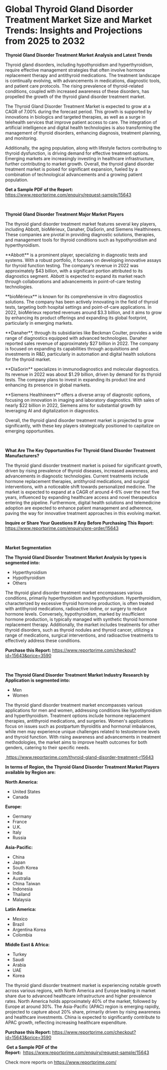<p><h1>Global Thyroid Gland Disorder Treatment Market Size and Market Trends: Insights and Projections from 2025 to 2032</h1></p><p><strong>Thyroid Gland Disorder Treatment Market Analysis and Latest Trends</strong></p>
<p><p>Thyroid gland disorders, including hypothyroidism and hyperthyroidism, require effective management strategies that often involve hormone replacement therapy and antithyroid medications. The treatment landscape is continually evolving, with advancements in medications, diagnostic tools, and patient care protocols. The rising prevalence of thyroid-related conditions, coupled with increased awareness of these disorders, has propelled the growth of the thyroid gland disorder treatment market. </p><p>The Thyroid Gland Disorder Treatment Market is expected to grow at a CAGR of 7.00% during the forecast period. This growth is supported by innovations in biologics and targeted therapies, as well as a surge in telehealth services that improve patient access to care. The integration of artificial intelligence and digital health technologies is also transforming the management of thyroid disorders, enhancing diagnosis, treatment planning, and monitoring.</p><p>Additionally, the aging population, along with lifestyle factors contributing to thyroid dysfunction, is driving demand for effective treatment options. Emerging markets are increasingly investing in healthcare infrastructure, further contributing to market growth. Overall, the thyroid gland disorder treatment market is poised for significant expansion, fueled by a combination of technological advancements and a growing patient population.</p></p>
<p><strong>Get a Sample PDF of the Report:&nbsp;</strong> <a href="https://www.reportprime.com/enquiry/request-sample/15643?utm_campaign=2317&utm_medium=2&utm_source=Github&utm_content=ia&utm_term=20032025&utm_id=thyroid-gland-disorder-treatment">https://www.reportprime.com/enquiry/request-sample/15643</a></p>
<p>&nbsp;</p>
<p><strong>Thyroid Gland Disorder Treatment Major Market Players</strong></p>
<p><p>The thyroid gland disorder treatment market features several key players, including Abbott, bioMérieux, Danaher, DiaSorin, and Siemens Healthineers. These companies are pivotal in providing diagnostic solutions, therapies, and management tools for thyroid conditions such as hypothyroidism and hyperthyroidism.</p><p>**Abbott** is a prominent player, specializing in diagnostic tests and systems. With a robust portfolio, it focuses on developing innovative assays for thyroid function testing. The company's revenue in 2022 was approximately $43 billion, with a significant portion attributed to its diagnostics segment. Abbott is expected to expand its market reach through collaborations and advancements in point-of-care testing technologies.</p><p>**bioMérieux** is known for its comprehensive in vitro diagnostics solutions. The company has been actively innovating in the field of thyroid tests, targeting both hospital settings and point-of-care applications. In 2022, bioMérieux reported revenues around $3.3 billion, and it aims to grow by enhancing its product offerings and expanding its global footprint, particularly in emerging markets.</p><p>**Danaher**, through its subsidiaries like Beckman Coulter, provides a wide range of diagnostics equipped with advanced technologies. Danaher reported sales revenue of approximately $27 billion in 2022. The company is focused on expanding its capabilities through acquisitions and investments in R&D, particularly in automation and digital health solutions for the thyroid market.</p><p>**DiaSorin** specializes in immunodiagnostics and molecular diagnostics. Its revenue in 2022 was about $1.29 billion, driven by demand for its thyroid tests. The company plans to invest in expanding its product line and enhancing its presence in global markets.</p><p>**Siemens Healthineers** offers a diverse array of diagnostic options, focusing on innovation in imaging and laboratory diagnostics. With sales of nearly $22 billion in 2022, Siemens aims for substantial growth by leveraging AI and digitalization in diagnostics.</p><p>Overall, the thyroid gland disorder treatment market is projected to grow significantly, with these key players strategically positioned to capitalize on emerging opportunities.</p></p>
<p>&nbsp;</p>
<p><strong>What Are The Key Opportunities For Thyroid Gland Disorder Treatment Manufacturers?</strong></p>
<p><p>The thyroid gland disorder treatment market is poised for significant growth, driven by rising prevalence of thyroid diseases, increased awareness, and advancements in diagnostic technologies. Current treatments include hormone replacement therapies, antithyroid medications, and surgical interventions, with a noticeable shift towards personalized medicine. The market is expected to expand at a CAGR of around 4-6% over the next five years, influenced by expanding healthcare access and novel therapeutics entering the pipeline. Furthermore, digital health solutions and telemedicine adoption are expected to enhance patient management and adherence, paving the way for innovative treatment approaches in this evolving market.</p></p>
<p><strong>Inquire or Share Your Questions If Any Before Purchasing This Report:</strong> <a href="https://www.reportprime.com/enquiry/pre-order/15643?utm_campaign=2317&utm_medium=2&utm_source=Github&utm_content=ia&utm_term=20032025&utm_id=thyroid-gland-disorder-treatment">https://www.reportprime.com/enquiry/pre-order/15643</a></p>
<p>&nbsp;</p>
<p><strong>Market Segmentation</strong></p>
<p><strong>The Thyroid Gland Disorder Treatment Market Analysis by types is segmented into:</strong></p>
<p><ul><li>Hyperthyroidism</li><li>Hypothyroidism</li><li>Others</li></ul></p>
<p><p>The thyroid gland disorder treatment market encompasses various conditions, primarily hyperthyroidism and hypothyroidism. Hyperthyroidism, characterized by excessive thyroid hormone production, is often treated with antithyroid medications, radioactive iodine, or surgery to reduce hormone levels. Conversely, hypothyroidism, marked by insufficient hormone production, is typically managed with synthetic thyroid hormone replacement therapy. Additionally, the market includes treatments for other thyroid disorders, such as thyroid nodules and thyroid cancer, utilizing a range of medications, surgical interventions, and radioactive treatments to effectively address these conditions.</p></p>
<p><strong>Purchase this Report:&nbsp;</strong><a href="https://www.reportprime.com/checkout?id=15643&price=3590&utm_campaign=2317&utm_medium=2&utm_source=Github&utm_content=ia&utm_term=20032025&utm_id=thyroid-gland-disorder-treatment">https://www.reportprime.com/checkout?id=15643&price=3590</a></p>
<p>&nbsp;</p>
<p><strong>The Thyroid Gland Disorder Treatment Market Industry Research by Application is segmented into:</strong></p>
<p><ul><li>Men</li><li>Women</li></ul></p>
<p><p>The thyroid gland disorder treatment market encompasses various applications for men and women, addressing conditions like hypothyroidism and hyperthyroidism. Treatment options include hormone replacement therapies, antithyroid medications, and surgeries. Women's applications focus on issues such as postpartum thyroiditis and hormonal imbalances, while men may experience unique challenges related to testosterone levels and thyroid function. With rising awareness and advancements in treatment methodologies, the market aims to improve health outcomes for both genders, catering to their specific needs.</p></p>
<p><a href="https://www.reportprime.com/thyroid-gland-disorder-treatment-r15643?utm_campaign=2317&utm_medium=2&utm_source=Github&utm_content=ia&utm_term=20032025&utm_id=thyroid-gland-disorder-treatment">&nbsp;https://www.reportprime.com/thyroid-gland-disorder-treatment-r15643</a></p>
<p><strong>In terms of Region, the Thyroid Gland Disorder Treatment Market Players available by Region are:</strong></p>
<p>
    <p> <strong> North America: </strong>
        <ul>
            <li>United States</li>
            <li>Canada</li>
        </ul>
        </p> 
    <p> <strong> Europe: </strong>
        <ul>
            <li>Germany</li>
            <li>France</li>
            <li>U.K.</li>
            <li>Italy</li>
            <li>Russia</li>
        </ul>
        </p> 
    <p> <strong> Asia-Pacific: </strong>
        <ul>
            <li>China</li>
            <li>Japan</li>
            <li>South Korea</li>
            <li>India</li>
            <li>Australia</li>
            <li>China Taiwan</li>
            <li>Indonesia</li>
            <li>Thailand</li>
            <li>Malaysia</li>
        </ul>
        </p> 
    <p> <strong> Latin America: </strong>
        <ul>
            <li>Mexico</li>
            <li>Brazil</li>
            <li>Argentina Korea</li>
            <li>Colombia</li>
        </ul>
        </p> 
    <p> <strong> Middle East & Africa: </strong>
        <ul>
            <li>Turkey</li>
            <li>Saudi</li>
            <li>Arabia</li>
            <li>UAE</li>
            <li>Korea</li>
        </ul>
    </p>
    </p>
<p><p>The thyroid gland disorder treatment market is experiencing notable growth across various regions, with North America and Europe leading in market share due to advanced healthcare infrastructure and higher prevalence rates. North America holds approximately 40% of the market, followed by Europe at around 30%. The Asia-Pacific (APAC) region is emerging rapidly, projected to capture about 20% share, primarily driven by rising awareness and healthcare investments. China is expected to significantly contribute to APAC growth, reflecting increasing healthcare expenditure.</p></p>
<p><strong>Purchase this Report: </strong><a href="https://www.reportprime.com/checkout?id=15643&price=3590&utm_campaign=2317&utm_medium=2&utm_source=Github&utm_content=ia&utm_term=20032025&utm_id=thyroid-gland-disorder-treatment">https://www.reportprime.com/checkout?id=15643&price=3590</a></p>
<p>&nbsp;<strong>Get a Sample PDF of the Report:&nbsp;&nbsp;</strong><a href="https://www.reportprime.com/enquiry/request-sample/15643?utm_campaign=2317&utm_medium=2&utm_source=Github&utm_content=ia&utm_term=20032025&utm_id=thyroid-gland-disorder-treatment">https://www.reportprime.com/enquiry/request-sample/15643</a></p>
<p><strong></strong></p>
<p>Check more reports on <a href="https://www.reportprime.com/?utm_campaign=2317&utm_medium=2&utm_source=Github&utm_content=ia&utm_term=20032025&utm_id=thyroid-gland-disorder-treatment">https://www.reportprime.com/</a></p>